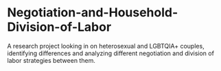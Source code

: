 # Negotiation-and-Household-Division-of-Labor
A research project looking in on heterosexual and LGBTQIA+ couples, identifying differences and analyzing different negotiation and division of labor strategies between them.
